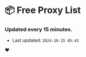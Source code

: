 # :package: Free Proxy List
### Updated every 15 minutes.

- Last updated: `2024-10-25 05:43`

:heart:

